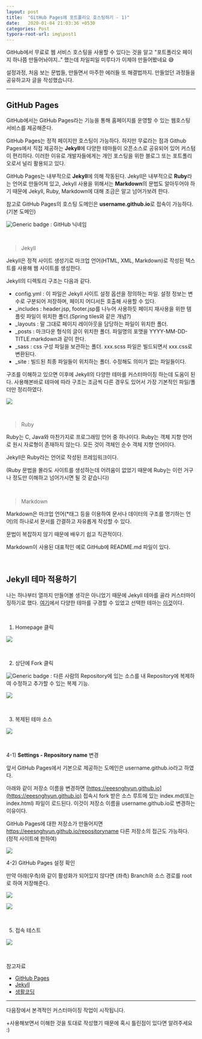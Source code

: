 ```yaml
---
layout: post
title:  "GitHub Pages에 포트폴리오 호스팅하기 - 1)"
date:   2020-01-04 21:03:36 +0530
categories: Post
typora-root-url: img\post1
---
```

GitHub에서 무료로 웹 서비스 호스팅을 사용할 수 있다는 것을 알고 "포트폴리오 페이지 하나쯤 만들어놔야지.." 했는데 차일피일 미루다가 이제야 만들어봤네요 :sweat_smile:



설정과정, 처음 보는 문법들, 만들면서 마주한 에러들 또 해결법까지. 만들었던 과정들을 공유하고자 글을 작성했습니다.

------

## GitHub Pages

GitHub에서는 GitHub Pages라는 기능을 통해 홈페이지를 운영할 수 있는 웹호스팅 서비스를 제공해준다.

GitHub Pages는 정적 페이지만 호스팅이 가능하다. 하지만 무료라는 점과 Github Pages에서 직접 제공하는 **Jekyll**에 다양한 테마들이 오픈소스로 공유되어 있어 커스텀이 편리하다. 이러한 이유로 개발자들에게는 개인 포스팅을 위한 블로그 또는 포트폴리오로서 널리 활용되고 있다.



GitHub Pages는 내부적으로 **Jekyll**에 의해 작동된다.  Jekyll은 내부적으로 **Ruby**라는 언어로 만들어져 있고, Jekyll 사용을 위해서는 **Markdown**의 문법도 알아두어야 하기 때문에 Jekyll, Ruby, Markdown에 대해 조금은 알고 넘어가보려 한다.



참고로 GitHub Pages의 호스팅 도메인은 **username.github.io**로 접속이 가능하다.(기본 도메인)

![Generic badge](https://img.shields.io/badge/-username-2E4DA7?style=flat) : GitHub 닉네임

<br>

>  Jekyll

Jekyll은 정적 사이트 생성기로 마크업 언어(HTML, XML, Markdown)로 작성된 텍스트를 사용해 웹 사이트를 생성한다.

Jekyll의 디렉토리 구조는 다음과 같다. 

* config.yml : 이 파일은 Jekyll 사이트 설정 옵션을 정의하는 파일. 설정 정보는 변수로 구분되어 저장하며, 페이지 어디서든 호출해 사용할 수 있다.
* _includes : header.jsp, footer.jsp를 나누어 사용하듯 페이지 재사용을 위한 템플릿 파일이 위치한 폴더.(Spring tiles와 같은 개념?)
* _layouts : 말 그대로 페이지 레이아웃을 담당하는 파일이 위치한 폴더.
* _posts : 마크다운 형식의 글이 위치한 폴더. 파일명의 포맷을 YYYY-MM-DD-TITLE.markdown과 같이 한다.
* _sass : css 구성 파일을 보관하는 폴더. xxx.scss 파일은 빌드되면서 xxx.css로 변환된다.
* _site : 빌드된 최종 파일들이 위치하는 폴더. 수정해도 의미가 없는 파일들이다.

구조를 이해하고 있으면 이후에 Jekyll의 다양한 테마를 커스터마이징 하는데 도움이 된다. 사용해본바로 테마에 따라 구조는 조금씩 다른 경우도 있어서 가장 기본적인 파일/폴더만 정리하였다.

![](/assets/img/post1/post1_img1.png)

<br>

> Ruby

Ruby는 C, Java와 마찬가지로 프로그래밍 언어 중 하나이다. Ruby는 객체 지향 언어로 원시 자료형이 존재하지 않는다. 모든 것이 객체인 순수 객체 지향 언어이다.



Jekyll은 Ruby라는 언어로 작성된 프레임워크이다.

(Ruby 문법을 몰라도 사이트를 생성하는데 어려움이 없었기 때문에 Ruby는 이런 거구나 정도만 이해하고 넘어가시면 될 것 같습니다)

<br>

> Markdown

Markdown은 마크업 언어(*태그 등을 이용하여 문서나 데이터의 구조를 명기하는 언어)의 하나로서 문서를 간결하고 자유롭게 작성할 수 있다.

문법이 복잡하지 않기 때문에 배우기 쉽고 직관적이다.



Markdown이 사용된 대표적인 예로 GitHub에 README.md 파일이 있다.

<br>

## Jekyll 테마 적용하기

나는 하나부터 열까지 만들어볼 생각은 아니었기 때문에 Jekyll 테마를 골라 커스터마이징하기로 했다. [여기](http://jekyllthemes.org/)에서 다양한 테마를 구경할 수 있었고 선택한 테마는 [이것](http://jekyllthemes.org/themes/PlainWhite-Jekyll/)이다.

<br>

1) Homepage 클릭

![](/assets/img/post1/post1_img2.png)

<br>

2) 상단에 Fork 클릭

![Generic badge](https://img.shields.io/badge/-fork-2E4DA7?style=flat) : 다른 사람의 Repository에 있는 소스를 내 Repository에 복제하여 수정하고 추가할 수 있는 복제 기능.

![](/assets/img/post1/post1_img3.png)

<br>

3) 복제된 테마 소스

![](/assets/img/post1/post1_img4.png)

<br>

4-1) **Settings - Repository name** 변경

앞서 GitHub Pages에서 기본으로 제공하는 도메인은 username.github.io라고 하였다.

아래와 같이 저장소 이름을 변경하면 [https://eeesnghyun.github.io](https://eeesnghyun.github.io) 접속시 fork 받은 소스 루트에 있는 index.md(또는 index.html) 파일이 로드된다. 이것이 저장소 이름을 username.github.io로 변경하는 이유이다.



GitHub Pages에 대한 저장소가 만들어지면 https://eeesnghyun.github.io/repositoryname 다른 저장소의 접근도 가능하다.(정적 사이트에 한하여)

![](/assets/img/post1/post1_img5.png)



4-2) GitHub Pages 설정 확인

만약 아래(우측)와 같이 활성화가 되어있지 않다면 (좌측) Branch와 소스 경로를 root로 하여 저장해준다.

![](/assets/img/post1/post1_img6.png)

![](/assets/img/post1/post1_img7.png)

<br>

5) 접속 테스트

![](/assets/img/post1/post1_img8.png)

<br>



참고자료

* [GitHub Pages](https://pages.github.com/)
* [Jekyll](http://jekyllrb-ko.github.io/docs/)
* [생활코딩](https://opentutorials.org/course/3084/18891)

------

다음장에서 본격적인 커스터마이징 작업이 시작됩니다.

+사용해보면서 이해한 것을 토대로 작성했기 때문에 혹시 틀린점이 있다면 알려주세요 :)